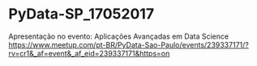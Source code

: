 # PyData-SP_17052017
Apresentação no evento: Aplicações Avançadas em Data Science
https://www.meetup.com/pt-BR/PyData-Sao-Paulo/events/239337171/?rv=cr1&_af=event&_af_eid=239337171&https=on
